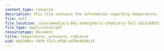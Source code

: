 ```yaml
---
content_type: resource
description: This file contains the information regarding temperature, pressure, radiance.
file: null
file_location: /coursemedia/1-84j-atmospheric-chemistry-fall-2013/b052805cf0fbf513df58ed78e9d39c1f_MIT1_84JF13_Lec6IPT.pdf
file_type: application/pdf
resourcetype: Document
title: Temperature, pressure, radiance
uid: b052805c-f0fb-f513-df58-ed78e9d39c1f
---
```

